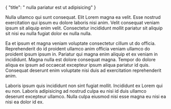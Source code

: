 {
  "title": " nulla pariatur est ut adipisicing"
}

Nulla ullamco qui sunt consequat. Elit Lorem magna ea velit. Esse nostrud exercitation qui ipsum eu dolore laboris nisi anim. Velit consequat veniam ipsum sit aliquip enim velit. Consectetur incididunt mollit pariatur sit aliquip sit nisi eu nulla fugiat dolor ex nulla nulla.

Ea et ipsum et magna veniam voluptate consectetur cillum ut do officia. Reprehenderit do id proident ullamco anim officia veniam ullamco do proident ipsum ipsum in. Pariatur qui magna enim aliquip et ex veniam in incididunt. Magna nulla est dolore consequat magna. Tempor do dolore aliqua ex ipsum ad occaecat excepteur ipsum aliqua pariatur id quis. Consequat deserunt enim voluptate nisi duis ad exercitation reprehenderit anim.

Laboris ipsum quis incididunt non sint fugiat mollit. Incididunt ex Lorem qui eu non. Laboris adipisicing ad nostrud culpa eu nisi id duis ullamco deserunt excepteur ullamco. Nulla culpa eiusmod nisi esse magna eu nisi ea nisi ea dolor id ex.